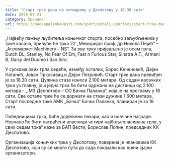 ```yaml
---
title: "Старт трке дана на хиподрому у Деспотову у 18.30 сати"
date: 2025-07-21
category: Хроника
url: https://backapalankavesti.com/sport/ostali-sportovi/start-trke-dana-na-hipodromu-u-despotovu-u-18-30-sati/
---
```


„Највећу пажњу љубитеља коњичког спорта, посебно заљубљеника у трке касача, привући ће трка 22 „Меморијал проф. др Никола Пејић“ – „Агромаркет Machinery – NS“. За ову трку пријављено је осам грла, Dutch DL, Stanley, No Fear Of Em, Fast n Furious Star, Sinatra A.T., Armani B, Daisy del Duomo i San Siro.

У сулкама ових грла седеће, између осталих, Борис Кеченовић, Дејан Катанић, Јован Пркосавац и Дејан Петровић. Старт трке дана превиђен је за 18.30 сати. Дужина стазе износи 2.100 метара. Од седам касачких трка уз главну, још једна трка ће бити одржана на дистанци од 2.100 метара – „ МЗ Деспотово – СО Бачка Паланка“, која је на програму у 16 сати. Све остале трке ће се доржати на стази дужине 1.600 метара. Старт последње трке АМК „Бачка“ Бачка Паланка, планиран је за 19 сати.

Победницима трка, биће додељени пехари, као и новчане награде. Новчано ће бити награђени власници четири најбољепласирана грла, у свих седам трка“ каже за БАП Вести, Борислав Попин, председник КК Деспотово.

Организација коњичких трка у Деспотову, поверена је члановима КК Деспотово, који су се много пута до сада показали као њени сјајни организатори.
